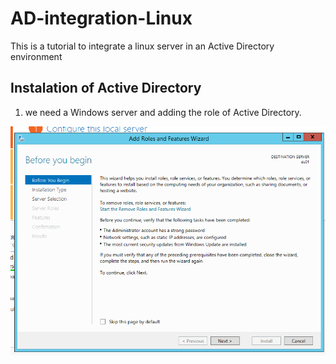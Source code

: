 # AD-integration-Linux
This is a tutorial to integrate a linux server in an Active Directory environment

## Instalation of Active Directory
1. we need a Windows server and adding the role of Active Directory.

![plot](https://github.com/jean0828/AD-integration-Linux/blob/main/ADserver1.png)
